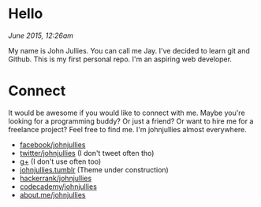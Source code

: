 # Hello
*June 2015, 12:26am*

My name is John Jullies. You can call me Jay. I've decided to learn git and Github. This is my first personal repo. I'm an aspiring web developer.

# Connect
It would be awesome if you would like to connect with me. Maybe you're looking for a programming buddy? Or just a friend? Or want to hire me for a freelance project? Feel free to find me. I'm johnjullies almost everywhere. 
- [facebook/johnjullies](https://facebook.com/johnjullies)
- [twitter/johnjullies](https://twitter.com/johnjullies) (I don't tweet often tho)
- [g+](https://plus.google.com/u/0/118105728463859101848/about) (I don't use often too)
- [johnjullies.tumblr](http://johnjullies.tumblr.com/) (Theme under construction)
- [hackerrank/johnjullies](https://www.hackerrank.com/johnjullies)
- [codecademy/johnjullies](https://www.codecademy.com/johnjullies)
- [about.me/johnjullies](https://www.codecademy.com/johnjullies)
